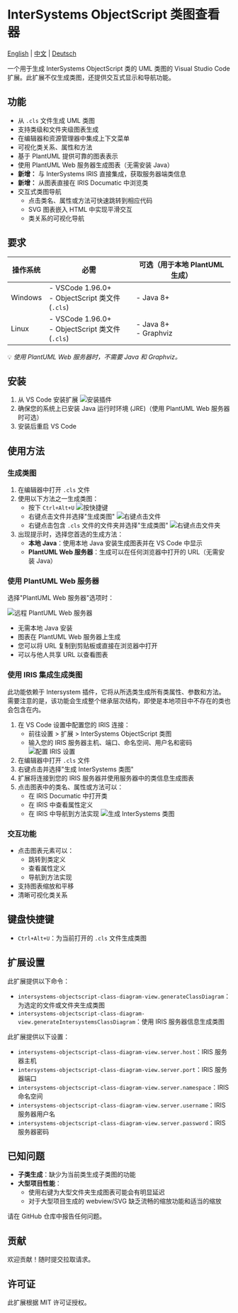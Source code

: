 # InterSystems ObjectScript 类图查看器

[English](README.md) | [中文](README.zh-CN.md) | [Deutsch](README.de-DE.md)

一个用于生成 InterSystems ObjectScript 类的 UML 类图的 Visual Studio Code 扩展。此扩展不仅生成类图，还提供交互式显示和导航功能。

## 功能

- 从 `.cls` 文件生成 UML 类图
- 支持类级和文件夹级图表生成
- 在编辑器和资源管理器中集成上下文菜单
- 可视化类关系、属性和方法
- 基于 PlantUML 提供可靠的图表表示
- 使用 PlantUML Web 服务器生成图表（无需安装 Java）
- **新增：** 与 InterSystems IRIS 直接集成，获取服务器端类信息
- **新增：** 从图表直接在 IRIS Documatic 中浏览类
- 交互式类图导航
  - 点击类名、属性或方法可快速跳转到相应代码
  - SVG 图表嵌入 HTML 中实现平滑交互
  - 类关系的可视化导航

## 要求

| 操作系统 | 必需 | 可选（用于本地 PlantUML 生成）|
|---------|---------|-----------------------------------------|
| Windows | - VSCode 1.96.0+  <br> - ObjectScript 类文件(`.cls`) | - Java 8+ |
| Linux   | - VSCode 1.96.0+  <br> - ObjectScript 类文件(`.cls`) | - Java 8+ <br> - Graphviz |

💡 *使用 PlantUML Web 服务器时，不需要 Java 和 Graphviz。*

## 安装
1. 从 VS Code 安装扩展
![安装插件](images/install_plugin.gif)
2. 确保您的系统上已安装 Java 运行时环境 (JRE)（使用 PlantUML Web 服务器时可选）
3. 安装后重启 VS Code

## 使用方法

### 生成类图
1. 在编辑器中打开 `.cls` 文件
2. 使用以下方法之一生成类图：
   - 按下 `Ctrl+Alt+U`
   ![按快捷键](images/press_shortcut.gif)
   - 右键点击文件并选择"生成类图"
   ![右键点击文件](images/right_click_file.gif)
   - 右键点击包含 `.cls` 文件的文件夹并选择"生成类图"
   ![右键点击文件夹](images/right_click_folder.gif)
3. 出现提示时，选择您首选的生成方法：
   - **本地 Java**：使用本地 Java 安装生成图表并在 VS Code 中显示
   - **PlantUML Web 服务器**：生成可以在任何浏览器中打开的 URL（无需安装 Java）

### 使用 PlantUML Web 服务器
选择"PlantUML Web 服务器"选项时：

![远程 PlantUML Web 服务器](images/remote_plantuml_web_server.gif)
- 无需本地 Java 安装
- 图表在 PlantUML Web 服务器上生成
- 您可以将 URL 复制到剪贴板或直接在浏览器中打开
- 可以与他人共享 URL 以查看图表

### 使用 IRIS 集成生成类图
此功能依赖于 Intersystem 插件，它将从所选类生成所有类属性、参数和方法。
需要注意的是，该功能会生成整个继承层次结构，即使是本地项目中不存在的类也会包含在内。
1. 在 VS Code 设置中配置您的 IRIS 连接：
   - 前往设置 > 扩展 > InterSystems ObjectScript 类图
   - 输入您的 IRIS 服务器主机、端口、命名空间、用户名和密码
   ![配置 IRIS 设置](images/configure_iris.gif)
2. 在编辑器中打开 `.cls` 文件
3. 右键点击并选择"生成 InterSystems 类图"
4. 扩展将连接到您的 IRIS 服务器并使用服务器中的类信息生成图表
5. 点击图表中的类名、属性或方法可以：
   - 在 IRIS Documatic 中打开类
   - 在 IRIS 中查看属性定义
   - 在 IRIS 中导航到方法实现
   ![生成 InterSystems 类图](images/generate_intersystems_class_diagram.gif)

### 交互功能
- 点击图表元素可以：
  - 跳转到类定义
  - 查看属性定义
  - 导航到方法实现
- 支持图表缩放和平移
- 清晰可视化类关系

## 键盘快捷键

- `Ctrl+Alt+U`：为当前打开的 `.cls` 文件生成类图

## 扩展设置

此扩展提供以下命令：

* `intersystems-objectscript-class-diagram-view.generateClassDiagram`：为选定的文件或文件夹生成类图
* `intersystems-objectscript-class-diagram-view.generateIntersystemsClassDiagram`：使用 IRIS 服务器信息生成类图

此扩展提供以下设置：

* `intersystems-objectscript-class-diagram-view.server.host`：IRIS 服务器主机
* `intersystems-objectscript-class-diagram-view.server.port`：IRIS 服务器端口
* `intersystems-objectscript-class-diagram-view.server.namespace`：IRIS 命名空间
* `intersystems-objectscript-class-diagram-view.server.username`：IRIS 服务器用户名
* `intersystems-objectscript-class-diagram-view.server.password`：IRIS 服务器密码

## 已知问题

- **子类生成**：缺少为当前类生成子类图的功能
- **大型项目性能**：
  - 使用右键为大型文件夹生成图表可能会有明显延迟
  - 对于大型项目生成的 webview/SVG 缺乏流畅的缩放功能和适当的缩放

请在 GitHub 仓库中报告任何问题。

## 贡献

欢迎贡献！随时提交拉取请求。

## 许可证

此扩展根据 MIT 许可证授权。